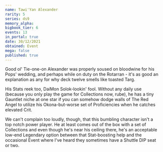 ```yaml
---
name: Tawi'Yan Alexander
rarity: 5
series: ds9
memory_alpha:
bigbook_tier: 6
events: 13
in_portal: true
date: 30/12/2021
obtained: Event
mega: false
published: true
---
```


Good ol' Tie-one-on Alexander was properly soused on bloodwine for his Pops' wedding, and perhaps while on duty on the Rotarran - it's as good an explanation as any for why deck twelve smells like toasted Targ.

His Stats reek too, DaiMon Solok-lookin' fool. Without any daily use (because you only play the game for Collections now, rube), he has a tiny Gauntlet niche at one star if you can somehow dodge walls of The Red Angel to utilize his Okona-but-worse set of Proficiencies when he catches elevated Crit.

We can't complain too loudly, though, that this bumbling character isn't a top notch power player. He at least comes out of the box with a set of Collections and even though he's near his ceiling there, he's an acceptable low-end Legendary option between that Stat-boosting help and the occasional Event where I've heard they sometimes have a Shuttle DIP seat or two.
